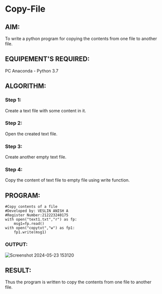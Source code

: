 # Copy-File
## AIM:
To write a python program for copying the contents from one file to another file.
## EQUIPEMENT'S REQUIRED: 
PC
Anaconda - Python 3.7
## ALGORITHM: 
### Step 1:
Create a text file with some content in it.

### Step 2:
 Open the created text file.
 
### Step 3: 
Create another empty text file.

### Step 4: 
Copy the content of text file to empty file using write function. 


## PROGRAM:
```
#Copy contents of a file 
#Developed by: VESLIN ANISH A
#Register Number:212223240175
with open("text1.txt","r") as fp:
    msg1=fp.read()
with open("copytxt","w") as fp1:
    fp1.write(msg1)
```



### OUTPUT:
![Screenshot 2024-05-23 153120](https://github.com/veslin23000303/Copy-File/assets/151148539/e0104c52-cc02-4c18-afea-e0bbbde91be2)




## RESULT:
Thus the program is written to copy the contents from one file to another file.
